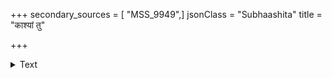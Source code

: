 +++
secondary_sources = [ "MSS_9949",]
jsonClass = "Subhaashita"
title = "काश्यां तु"

+++

<details><summary>Text</summary>

काश्यां तु मरणान्मुक्तिर् जननात् कमलालये।  
दर्शनादभ्रसरसः स्मरणादरुणाचले॥
</details>
